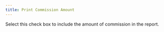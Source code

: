 ```yaml
---
title: Print Commission Amount
---
```



Select this check box to include the amount of commission in the report.
